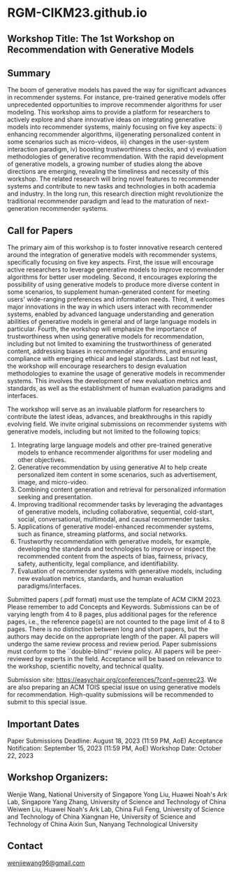 # RGM-CIKM23.github.io

## Workshop Title: The 1st Workshop on Recommendation with Generative Models


## Summary

The boom of generative models has paved the way for significant advances in recommender systems. For instance, pre-trained generative models offer unprecedented opportunities to improve recommender algorithms for user modeling. This workshop aims to provide a platform for researchers to actively explore and share innovative ideas on integrating generative models into recommender systems, mainly focusing on five key aspects: i) enhancing recommender algorithms, ii)generating personalized content in some scenarios such as micro-videos, iii) changes in the user-system interaction paradigm, iv) boosting trustworthiness checks, and v) evaluation methodologies of generative recommendation. With the rapid development of generative models, a growing number of studies along the above directions are emerging, revealing the timeliness and necessity of this workshop. The related research will bring novel features to recommender systems and contribute to new tasks and technologies in both academia and industry. In the long run, this research direction might revolutionize the traditional recommender paradigm and lead to the maturation of next-generation recommender systems. 


## Call for Papers

The primary aim of this workshop is to foster innovative research centered around the integration of generative models with recommender systems, specifically focusing on five key aspects. First, the issue will encourage active researchers to leverage generative models to improve recommender algorithms for better user modeling. Second, it encourages exploring the possibility of using generative models to produce more diverse content in some scenarios, to supplement human-generated content for meeting users' wide-ranging preferences and information needs. Third, it welcomes major innovations in the way in which users interact with recommender systems, enabled by advanced language understanding and generation abilities of generative models in general and of large language models in particular. Fourth, the workshop will emphasize the importance of trustworthiness when using generative models for recommendation, including but not limited to examining the trustworthiness of generated content, addressing biases in recommender algorithms, and ensuring compliance with emerging ethical and legal standards. Last but not least, the workshop will encourage researchers to design evaluation methodologies to examine the usage of generative models in recommender systems. This involves the development of new evaluation metrics and standards, as well as the establishment of human evaluation paradigms and interfaces.

The workshop will serve as an invaluable platform for researchers to contribute the latest ideas, advances, and breakthroughs in this rapidly evolving field. We invite original submissions on recommender systems with generative models, including but not limited to the following topics:

1) Integrating large language models and other pre-trained generative models to enhance recommender algorithms for user modeling and other objectives.
2) Generative recommendation by using generative AI to help create personalized item content in some scenarios, such as advertisement, image, and micro-video.
3) Combining content generation and retrieval for personalized information seeking and presentation.
4) Improving traditional recommender tasks by leveraging the advantages of generative models, including collaborative, sequential, cold-start, social, conversational, multimodal, and causal recommender tasks.
5) Applications of generative model-enhanced recommender systems, such as finance, streaming platforms, and social networks.
6) Trustworthy recommendation with generative models, for example, developing the standards and technologies to improve or inspect the recommended content from the aspects of bias, fairness, privacy, safety, authenticity, legal compliance, and identifiability.
7) Evaluation of recommender systems with generative models, including new evaluation metrics, standards, and human evaluation paradigms/interfaces.


Submitted papers (.pdf format) must use the template of ACM CIKM 2023. Please remember to add Concepts and Keywords. Submissions can be of varying length from 4 to 8 pages, plus additional pages for the reference pages, i.e., the reference page(s) are not counted to the page limit of 4 to 8 pages. There is no distinction between long and short papers, but the authors may decide on the appropriate length of the paper. All papers will undergo the same review process and review period. Paper submissions must conform to the ``double-blind'' review policy. All papers will be peer-reviewed by experts in the field. Acceptance will be based on relevance to the workshop, scientific novelty, and technical quality. 

Submission site: https://easychair.org/conferences/?conf=genrec23. We are also preparing an ACM TOIS special issue on using generative models for recommendation. High-quality submissions will be recommended to submit to this special issue.


## Important Dates

Paper Submissions Deadline: August 18, 2023 (11:59 PM, AoE)
Acceptance Notification: September 15, 2023 (11:59 PM, AoE)
Workshop Date: October 22, 2023

## Workshop Organizers:

Wenjie Wang, National University of Singapore
Yong Liu, Huawei Noah's Ark Lab, Singapore
Yang Zhang, University of Science and Technology of China
Weiwen Liu, Huawei Noah's Ark Lab, China
Fuli Feng, University of Science and Technology of China
Xiangnan He, University of Science and Technology of China
Aixin Sun, Nanyang Technological University

## Contact

wenjiewang96@gmail.com



